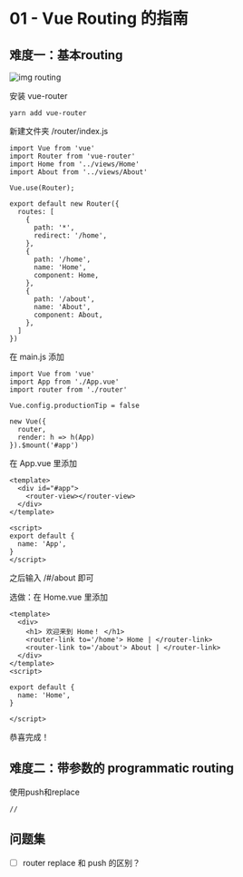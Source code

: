 # 01 - Vue Routing 的指南

## 难度一：基本routing
![img routing](./src/img_routing.png)

安装 vue-router
```
yarn add vue-router 
```

新建文件夹 /router/index.js
```
import Vue from 'vue'
import Router from 'vue-router'
import Home from '../views/Home'
import About from '../views/About'

Vue.use(Router);

export default new Router({
  routes: [
    {
      path: '*',
      redirect: '/home',
    },
    {
      path: '/home',
      name: 'Home',
      component: Home,
    },
    {
      path: '/about',
      name: 'About',
      component: About,
    },
  ]
})
```

在 main.js 添加
```
import Vue from 'vue'
import App from './App.vue'
import router from './router'

Vue.config.productionTip = false

new Vue({
  router,
  render: h => h(App)
}).$mount('#app')
```

在 App.vue 里添加
```
<template>
  <div id="#app">
    <router-view></router-view>
  </div>  
</template>

<script>
export default {
  name: 'App',   
}
</script>
```
之后输入 /#/about 即可

选做：在 Home.vue 里添加
```
<template>
  <div>
    <h1> 欢迎来到 Home！ </h1>
    <router-link to='/home'> Home | </router-link> 
    <router-link to='/about'> About | </router-link>
  </div>
</template>
<script>

export default {
  name: 'Home',
}

</script>
```
恭喜完成！

## 难度二：带参数的 programmatic routing
使用push和replace
```
//
```


## 问题集
- [ ] router replace 和 push 的区别？

